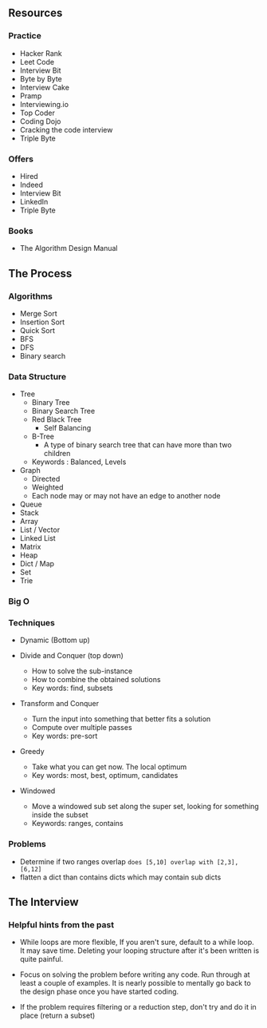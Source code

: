 

## Resources

### Practice
- Hacker Rank
- Leet Code
- Interview Bit
- Byte by Byte
- Interview Cake
- Pramp
- Interviewing.io
- Top Coder
- Coding Dojo
- Cracking the code interview
- Triple Byte

### Offers
- Hired
- Indeed
- Interview Bit
- LinkedIn
- Triple Byte

### Books
- The Algorithm Design Manual

## The Process

### Algorithms
- Merge Sort
- Insertion Sort
- Quick Sort
- BFS 
- DFS
- Binary search

### Data Structure
- Tree
  - Binary Tree
  - Binary Search Tree 
  - Red Black Tree
    - Self Balancing 
  - B-Tree
    - A type of binary search tree that can have more than two children 
  - Keywords : Balanced, Levels 
- Graph
  - Directed
  - Weighted
  - Each node may or may not have an edge to another node 
- Queue
- Stack
- Array
- List / Vector
- Linked List
- Matrix
- Heap
- Dict / Map
- Set
- Trie 

### Big O

### Techniques

- Dynamic (Bottom up)
  
- Divide and Conquer (top down)
  - How to solve the sub-instance
  - How to combine the obtained solutions
  - Key words: find, subsets

- Transform and Conquer 
  - Turn the input into something that better fits a solution
  - Compute over multiple passes
  - Key words: pre-sort
  
- Greedy 
  - Take what you can get now. The local optimum 
  - Key words: most, best, optimum, candidates 
  
- Windowed 
  - Move a windowed sub set along the super set, looking for something inside the subset 
  - Keywords: ranges, contains
  
### Problems
 - Determine if two ranges overlap `does [5,10] overlap with [2,3], [6,12]`
 - flatten a dict than contains dicts which may contain sub dicts 

## The Interview

### Helpful hints from the past

- While loops are more flexible, If you aren't sure, default to a while loop. It may save time. Deleting your looping structure after it's been written is quite painful. 

- Focus on solving the problem before writing any code. Run through at least a couple of examples. It is nearly possible to mentally go back to the design phase once you have started coding.

- If the problem requires filtering or a reduction step, don't try and do it in place (return a subset) 



